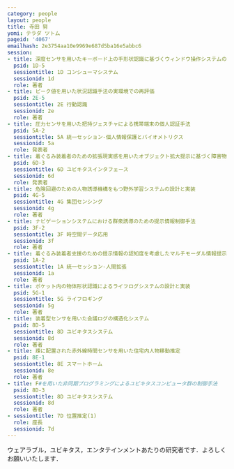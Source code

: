 ```yaml
---
category: people
layout: people
title: 寺田 努
yomi: テラダ ツトム
pageid: '4067'
emailhash: 2e3754aa10e9969e687d5ba16e5abbc6
session:
- title: 深度センサを用いたキーボード上の手形状認識に基づくウィンドウ操作システムの提案
  psid: 1D-5
  sessiontitle: 1D コンシューマシステム
  sessionid: 1d
  role: 著者
- title: ピーク値を用いた状況認識手法の実環境での再評価
  psid: 2E-5
  sessiontitle: 2E 行動認識
  sessionid: 2e
  role: 著者
- title: 圧力センサを用いた把持ジェスチャによる携帯端末の個人認証手法
  psid: 5A-2
  sessiontitle: 5A 統一セッション-個人情報保護とバイオメトリクス
  sessionid: 5a
  role: 発表者
- title: 着ぐるみ装着者のための拡張現実感を用いたオブジェクト拡大提示に基づく障害物回避手法
  psid: 6D-3
  sessiontitle: 6D ユビキタスインタフェース
  sessionid: 6d
  role: 発表者
- title: 危険回避のための人物誘導機構をもつ野外学習システムの設計と実装
  psid: 4G-5
  sessiontitle: 4G 集団センシング
  sessionid: 4g
  role: 著者
- title: ナビゲーションシステムにおける群衆誘導のための提示情報制御手法
  psid: 3F-2
  sessiontitle: 3F 時空間データ応用
  sessionid: 3f
  role: 著者
- title: 着ぐるみ装着者支援のための提示情報の認知度を考慮したマルチモーダル情報提示手法
  psid: 1A-2
  sessiontitle: 1A 統一セッション-人間拡張
  sessionid: 1a
  role: 著者
- title: ポケット内の物体形状認識によるライフログシステムの設計と実装
  psid: 5G-1
  sessiontitle: 5G ライフロギング
  sessionid: 5g
  role: 著者
- title: 装着型センサを用いた会議ログの構造化システム
  psid: 8D-5
  sessiontitle: 8D ユビキタスシステム
  sessionid: 8d
  role: 著者
- title: 疎に配置された赤外線時間センサを用いた住宅内人物移動推定
  psid: 8E-1
  sessiontitle: 8E スマートホーム
  sessionid: 8e
  role: 著者
- title: F#を用いた非同期プログラミングによるユビキタスコンピュータ群の制御手法
  psid: 8D-3
  sessiontitle: 8D ユビキタスシステム
  sessionid: 8d
  role: 著者
- sessiontitle: 7D 位置推定(1)
  role: 座長
  sessionid: 7d
---
```

ウェアラブル，ユビキタス，エンタテインメントあたりの研究者です．よろしくお願いいたします．